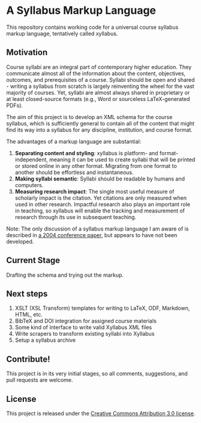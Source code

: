 # A Syllabus Markup Language #

This repository contains working code for a universal course syllabus markup language, tentatively called xyllabus.

## Motivation ##

Course syllabi are an integral part of contemporary higher education. They communicate almost all of the information about the content, objectives, outcomes, and prerequisites of a course. Syllabi should be open and shared - writing a syllabus from scratch is largely reinventing the wheel for the vast majority of courses. Yet, syllabi are almost always shared in proprietary or at least closed-source formats (e.g., Word or sourceless LaTeX-generated PDFs).

The aim of this project is to develop an XML schema for the course syllabus, which is sufficiently general to contain all of the content that might find its way into a syllabus for any discipline, institution, and course format.

The advantages of a markup language are substantial:

 1. **Separating content and styling**: xyllabus is platform- and format-independent, meaning it can be used to create syllabi that will be printed or stored online in any other format. Migrating from one format to another should be effortless and instantaneous.
 2. **Making syllabi semantic**: Syllabi should be readable by humans and computers.
 3. **Measuring research impact**: The single most useful measure of scholarly impact is the citation. Yet citations are only measured when used in other research. Impactful research also plays an important role in teaching, so xyllabus will enable the tracking and measurement of research through its use in subsequent teaching.

Note: The only discussion of a syllabus markup language I am aware of is described in [a 2004 conference paper](http://mzym.susu.ru/papers/Zamishlyaeva_SYRCoDIS-04.pdf), but appears to have not been developed.

## Current Stage ##

Drafting the schema and trying out the markup.

## Next steps ##

 1. XSLT (XSL Transform) templates for writing to LaTeX, ODF, Markdown, HTML, etc.
 2. BibTeX and DOI integration for assigned course materials
 3. Some kind of interface to write valid Xyllabus XML files
 4. Write scrapers to transform existing syllabi into Xyllabus
 5. Setup a syllabus archive

## Contribute! ##

This project is in its very initial stages, so all comments, suggestions, and pull requests are welcome.

## License ##

This project is released under the [Creative Commons Attribution 3.0 license](http://creativecommons.org/licenses/by/3.0/).
